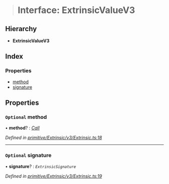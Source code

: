 > # Interface: ExtrinsicValueV3

## Hierarchy

* **ExtrinsicValueV3**

## Index

### Properties

* [method](_primitive_extrinsic_v3_extrinsic_.extrinsicvaluev3.md#optional-method)
* [signature](_primitive_extrinsic_v3_extrinsic_.extrinsicvaluev3.md#optional-signature)

## Properties

### `Optional` method

• **method**? : *[Call](../classes/_primitive_generic_call_.call.md)*

*Defined in [primitive/Extrinsic/v3/Extrinsic.ts:18](https://github.com/polkadot-js/api/blob/9e61deb/packages/types/src/primitive/Extrinsic/v3/Extrinsic.ts#L18)*

___

### `Optional` signature

• **signature**? : *`ExtrinsicSignature`*

*Defined in [primitive/Extrinsic/v3/Extrinsic.ts:19](https://github.com/polkadot-js/api/blob/9e61deb/packages/types/src/primitive/Extrinsic/v3/Extrinsic.ts#L19)*